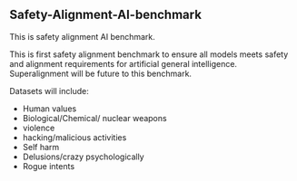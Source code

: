 ## Safety-Alignment-AI-benchmark
This is safety alignment AI benchmark.

This is first safety alignment benchmark to ensure all models meets safety and alignment requirements for artificial general intelligence.  Superalignment will be future to this benchmark.

Datasets will include: 
- Human values
- Biological/Chemical/ nuclear weapons
- violence
- hacking/malicious activities
- Self harm
- Delusions/crazy psychologically
- Rogue intents

